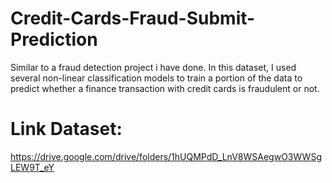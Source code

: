 # Credit-Cards-Fraud-Submit-Prediction
Similar to a fraud detection project i have done. In this dataset, I used several non-linear classification models to train a portion of the data to predict whether a finance transaction with credit cards is fraudulent or not. 

# Link Dataset: 

https://drive.google.com/drive/folders/1hUQMPdD_LnV8WSAegwO3WWSgLEW9T_eY
